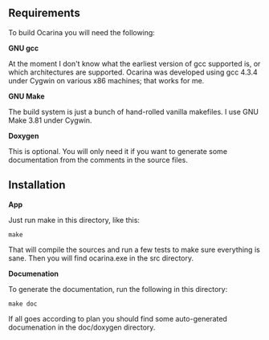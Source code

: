 Requirements
------------

To build Ocarina you will need the following:

**GNU gcc**

At the moment I don't know what the earliest version of gcc supported is, or
which architectures are supported. Ocarina was developed using gcc 4.3.4 under
Cygwin on various x86 machines; that works for me.

**GNU Make**

The build system is just a bunch of hand-rolled vanilla makefiles. I use
GNU Make 3.81 under Cygwin.

**Doxygen**

This is optional. You will only need it if you want to generate some
documentation from the comments in the source files.

Installation
------------

**App**

Just run make in this directory, like this:

    make

That will compile the sources and run a few
tests to make sure everything is sane. Then you will find ocarina.exe in the
src directory.

**Documenation**

To generate the documentation, run the following in this directory:

    make doc

If all goes according to plan you should find some auto-generated documenation
in the doc/doxygen directory.
